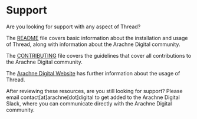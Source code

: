 # Support

Are you looking for support with any aspect of Thread?

The [README](README.md) file covers basic information about the installation and usage of Thread, along with information about the Arachne Digital community.

The [CONTRIBUTING](https://github.com/arachne-threat-intel/community/blob/main/CONTRIBUTING.md) file covers the guidelines that cover all contributions to the Arachne Digital community.

The [Arachne Digital Website](https://app.arachne.digital/thread) has further information about the usage of Thread.

After reviewing these resources, are you still looking for support? Please email contact[at]arachne[dot]digital to get added to the Arachne Digital Slack, where you can communicate directly with the Arachne Digital community.
